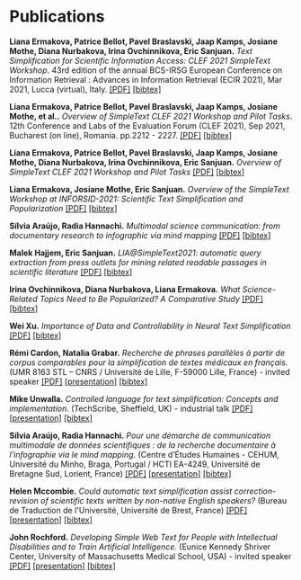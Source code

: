 # Publications


**Liana Ermakova, Patrice Bellot, Pavel Braslavski, Jaap Kamps, Josiane Mothe, Diana Nurbakova, Irina Ovchinnikova, Eric Sanjuan.** *Text Simplification for Scientific Information Access: CLEF 2021 SimpleText Workshop*. 43rd edition of the annual BCS-IRSG European Conference on Information Retrieval : Advances in Information Retrieval (ECIR 2021), Mar 2021, Lucca (virtual), Italy. [[PDF]](https://hal.archives-ouvertes.fr/hal-03121986/document) [[bibtex]](2.bib)

**Liana Ermakova, Patrice Bellot, Pavel Braslavski, Jaap Kamps, Josiane Mothe, et al..** *Overview of SimpleText CLEF 2021 Workshop and Pilot Tasks*. 12th Conference and Labs of the Evaluation Forum (CLEF 2021), Sep 2021, Bucharest (on line), Romania. pp.2212 - 2227. [[PDF]](https://hal.archives-ouvertes.fr/hal-03328174/document) [[bibtex]](1.bib)

**Liana Ermakova, Patrice Bellot, Pavel Braslavski, Jaap Kamps, Josiane Mothe, Diana Nurbakova, Irina Ovchinnikova, Eric Sanjuan.** *Overview of SimpleText CLEF 2021 Workshop and Pilot Tasks* [[PDF]](http://ceur-ws.org/Vol-2936/paper-199.pdf) [[bibtex]](3.bib)

**Liana Ermakova, Josiane Mothe, Eric Sanjuan.** *Overview of the SimpleText Workshop at INFORSID-2021: Scientific Text Simplification and Popularization* [[PDF]](http://ceur-ws.org/Vol-2936/paper-200.pdf) [[bibtex]](4.bib)

**Sílvia Araújo, Radia Hannachi.** *Multimodal science communication: from documentary research to infographic via mind mapping* [[PDF]](http://ceur-ws.org/Vol-2936/paper-201.pdf) [[bibtex]](5.bib)

**Malek Hajjem, Eric Sanjuan.** *LIA@SimpleText2021: automatic query extraction from press outlets for mining related readable passages in scientific literature* [[PDF]](http://ceur-ws.org/Vol-2936/paper-202.pdf) [[bibtex]](6.bib)

**Irina Ovchinnikova, Diana Nurbakova, Liana Ermakova.** *What Science-Related Topics Need to Be Popularized? A Comparative Study* [[PDF]](http://ceur-ws.org/Vol-2936/paper-203.pdf) [[bibtex]](7.bib)

**Wei Xu.** *Importance of Data and Controllability in Neural Text Simplification* [[PDF]](http://ceur-ws.org/Vol-2936/paper-204.pdf) [[bibtex]](8.bib)

**Rémi Cardon, Natalia Grabar.** *Recherche de phrases parallèles à partir de corpus comparables pour la simplification de textes médicaux en français.* 
 (UMR 8163 STL – CNRS / Université de Lille, F-59000 Lille, France) - invited speaker [[PDF]](http://inforsid.fr/actes/2021/ActesAteliers_INFORSID2021.pdf#page=67) [[presentation]](../Presentation/RémiCardon_corpus_inforsid.pdf) [[bibtex]](../2021/inforsid/bibtex/Simpletext-Cardon.bib)

**Mike Unwalla.** *Controlled language for text simplification: Concepts and implementation*. (TechScribe, Sheffield, UK) - industrial talk [[PDF]]( http://inforsid.fr/actes/2021/ActesAteliers_INFORSID2021.pdf#page=81) [[presentation]](../Presentation/MikeUnwalla_CL_text-simplfication.pdf)  [[bibtex]](../2021/inforsid/bibtex/Simpletext-Unwalla.bib)

**Sílvia Araújo, Radia Hannachi.** *Pour une démarche de communication multimodale de données scientifiques : de la recherche documentaire à l'infographie via le mind mapping*. (Centre d’Études Humaines - CEHUM, Université du Minho, Braga, Portugal / HCTI EA-4249, Université de Bretagne Sud, Lorient, France) [[PDF]](http://inforsid.fr/actes/2021/ActesAteliers_INFORSID2021.pdf#page=70) [[presentation]](https://view.genial.ly/60b2bc0485ebfa0d3a8f3c43) [[bibtex]](../2021/inforsid/bibtex/Simpletext-Araujo.bib)

**Helen Mccombie.** *Could automatic text simplification assist correction-revision of scientific texts written by non-native English speakers?* (Bureau de Traduction de l'Université, Université de Brest, France) [[PDF]](http://inforsid.fr/actes/2021/ActesAteliers_INFORSID2021.pdf#page=86) [[presentation]](../Presentation/HelenMCCOMBIE_INFORSID_SimpleText_Talk.pdf) [[bibtex]](../2021/inforsid/bibtex/Simpletext-McCombie.bib)

**John Rochford.** *Developing Simple Web Text for People with Intellectual Disabilities and to Train Artificial Intelligence.* (Eunice Kennedy Shriver Center, University of Massachusetts Medical School, USA) - invited speaker [[PDF]](http://inforsid.fr/actes/2021/ActesAteliers_INFORSID2021.pdf#page=94) [[presentation]](../Presentation/JohnRochfordINFORSID2021.pdf) [[bibtex]](../2021/inforsid/bibtex/Simpletext-Rochford.bib)
